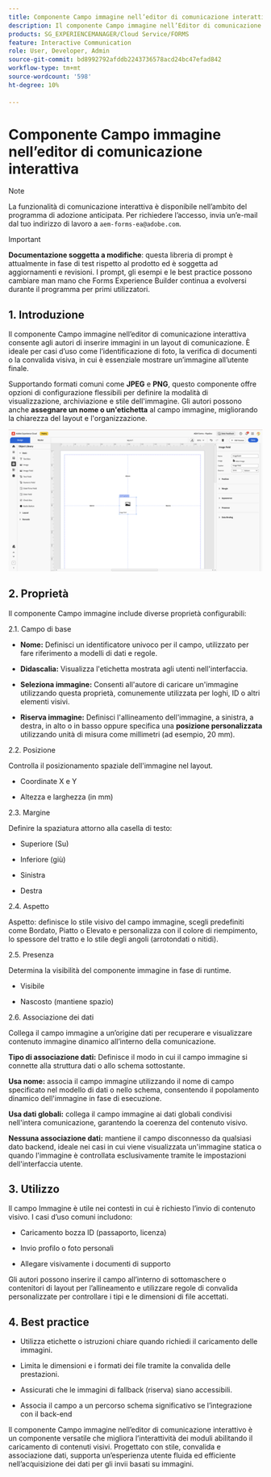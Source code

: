 ```yaml
---
title: Componente Campo immagine nell’editor di comunicazione interattiva
description: Il componente Campo immagine nell’Editor di comunicazione interattiva in AEM Forms consente agli autori di inserire immagini in un layout di comunicazione.
products: SG_EXPERIENCEMANAGER/Cloud Service/FORMS
feature: Interactive Communication
role: User, Developer, Admin
source-git-commit: bd8992792afddb2243736578acd24bc47efad842
workflow-type: tm+mt
source-wordcount: '598'
ht-degree: 10%

---
```



# Componente Campo immagine nell’editor di comunicazione interattiva

>[!NOTE]
>
> La funzionalità di comunicazione interattiva è disponibile nell’ambito del programma di adozione anticipata. Per richiedere l’accesso, invia un’e-mail dal tuo indirizzo di lavoro a `aem-forms-ea@adobe.com`.

>[!IMPORTANT]
>
> **Documentazione soggetta a modifiche**: questa libreria di prompt è attualmente in fase di test rispetto al prodotto ed è soggetta ad aggiornamenti e revisioni. I prompt, gli esempi e le best practice possono cambiare man mano che Forms Experience Builder continua a evolversi durante il programma per primi utilizzatori.

## &#x200B;1. Introduzione

Il componente Campo immagine nell’editor di comunicazione interattiva consente agli autori di inserire immagini in un layout di comunicazione. È ideale per casi d’uso come l’identificazione di foto, la verifica di documenti o la convalida visiva, in cui è essenziale mostrare un’immagine all’utente finale.

Supportando formati comuni come **JPEG** e **PNG**, questo componente offre opzioni di configurazione flessibili per definire la modalità di visualizzazione, archiviazione e stile dell&#39;immagine. Gli autori possono anche **assegnare un nome o un&#39;etichetta** al campo immagine, migliorando la chiarezza del layout e l&#39;organizzazione.

![Trova documento IC](/help/forms/interactive-communication/assets/imagefield.png)

## &#x200B;2. Proprietà

Il componente Campo immagine include diverse proprietà configurabili:

2.1. Campo di base

- **Nome:** Definisci un identificatore univoco per il campo, utilizzato per fare riferimento a modelli di dati e regole.

- **Didascalia:** Visualizza l&#39;etichetta mostrata agli utenti nell&#39;interfaccia.

- **Seleziona immagine:** Consenti all&#39;autore di caricare un&#39;immagine utilizzando questa proprietà, comunemente utilizzata per loghi, ID o altri elementi visivi.

- **Riserva immagine:** Definisci l&#39;allineamento dell&#39;immagine, a sinistra, a destra, in alto o in basso oppure specifica una **posizione personalizzata** utilizzando unità di misura come millimetri (ad esempio, 20 mm).

2.2. Posizione

Controlla il posizionamento spaziale dell&#39;immagine nel layout.

- Coordinate X e Y

- Altezza e larghezza (in mm)

2.3. Margine

Definire la spaziatura attorno alla casella di testo:

- Superiore (Su)

- Inferiore (giù)

- Sinistra

- Destra

2.4. Aspetto

Aspetto: definisce lo stile visivo del campo immagine, scegli predefiniti come Bordato, Piatto o Elevato e personalizza con il colore di riempimento, lo spessore del tratto e lo stile degli angoli (arrotondati o nitidi).

2.5. Presenza

Determina la visibilità del componente immagine in fase di runtime.

- Visibile

- Nascosto (mantiene spazio)

2.6. Associazione dei dati

Collega il campo immagine a un’origine dati per recuperare e visualizzare contenuto immagine dinamico all’interno della comunicazione.

**Tipo di associazione dati:** Definisce il modo in cui il campo immagine si connette alla struttura dati o allo schema sottostante.

**Usa nome:** associa il campo immagine utilizzando il nome di campo specificato nel modello di dati o nello schema, consentendo il popolamento dinamico dell&#39;immagine in fase di esecuzione.

**Usa dati globali:** collega il campo immagine ai dati globali condivisi nell&#39;intera comunicazione, garantendo la coerenza del contenuto visivo.

**Nessuna associazione dati:** mantiene il campo disconnesso da qualsiasi dato backend, ideale nei casi in cui viene visualizzata un&#39;immagine statica o quando l&#39;immagine è controllata esclusivamente tramite le impostazioni dell&#39;interfaccia utente.

## &#x200B;3. Utilizzo

Il campo Immagine è utile nei contesti in cui è richiesto l’invio di contenuto visivo. I casi d’uso comuni includono:

- Caricamento bozza ID (passaporto, licenza)

- Invio profilo o foto personali

- Allegare visivamente i documenti di supporto

Gli autori possono inserire il campo all’interno di sottomaschere o contenitori di layout per l’allineamento e utilizzare regole di convalida personalizzate per controllare i tipi e le dimensioni di file accettati.

## &#x200B;4. Best practice

- Utilizza etichette o istruzioni chiare quando richiedi il caricamento delle immagini.

- Limita le dimensioni e i formati dei file tramite la convalida delle prestazioni.

- Assicurati che le immagini di fallback (riserva) siano accessibili.

- Associa il campo a un percorso schema significativo se l’integrazione con il back-end

Il componente Campo immagine nell’editor di comunicazione interattivo è un componente versatile che migliora l’interattività dei moduli abilitando il caricamento di contenuti visivi. Progettato con stile, convalida e associazione dati, supporta un’esperienza utente fluida ed efficiente nell’acquisizione dei dati per gli invii basati su immagini.




